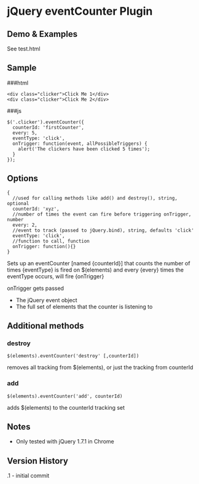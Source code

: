 # jQuery eventCounter Plugin

## Demo & Examples

See test.html

## Sample
###html
```
<div class="clicker">Click Me 1</div>
<div class="clicker">Click Me 2</div>
```
###js
```
$('.clicker').eventCounter({
  counterId: 'firstCounter',
  every: 5,
  eventType: 'click',
  onTrigger: function(event, allPossibleTriggers) {
    alert('The clickers have been clicked 5 times');
  }
});
```


## Options
```
{
  //used for calling methods like add() and destroy(), string, optional
  counterId: 'xyz',
  //number of times the event can fire before triggering onTrigger, number
  every: 2,
  //event to track (passed to jQuery.bind), string, defaults 'click'
  eventType: 'click',
  //function to call, function
  onTrigger: function(){}
}
```

Sets up an eventCounter [named {counterId}] that counts the number
of times {eventType} is fired on $(elements) and every {every} times the
eventType occurs, will fire {onTrigger}
  
onTrigger gets passed
* The jQuery event object
* The full set of elements that the counter is listening to
 
 	
## 	Additional methods
### destroy
```
$(elements).eventCounter('destroy' [,counterId])
```

removes all tracking from $(elements), or just the tracking from counterId

### add
```
$(elements).eventCounter('add', counterId)
```

adds $(elements) to the counterId tracking set


## Notes

* Only tested with jQuery 1.7.1 in Chrome

## Version History

.1 - initial commit
